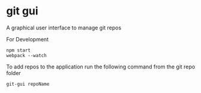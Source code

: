 # git gui

A graphical user interface to manage git repos


For Development 
```
npm start 
webpack --watch
```

To add repos to the application run the following command from the git repo folder

```
git-gui repoName
```